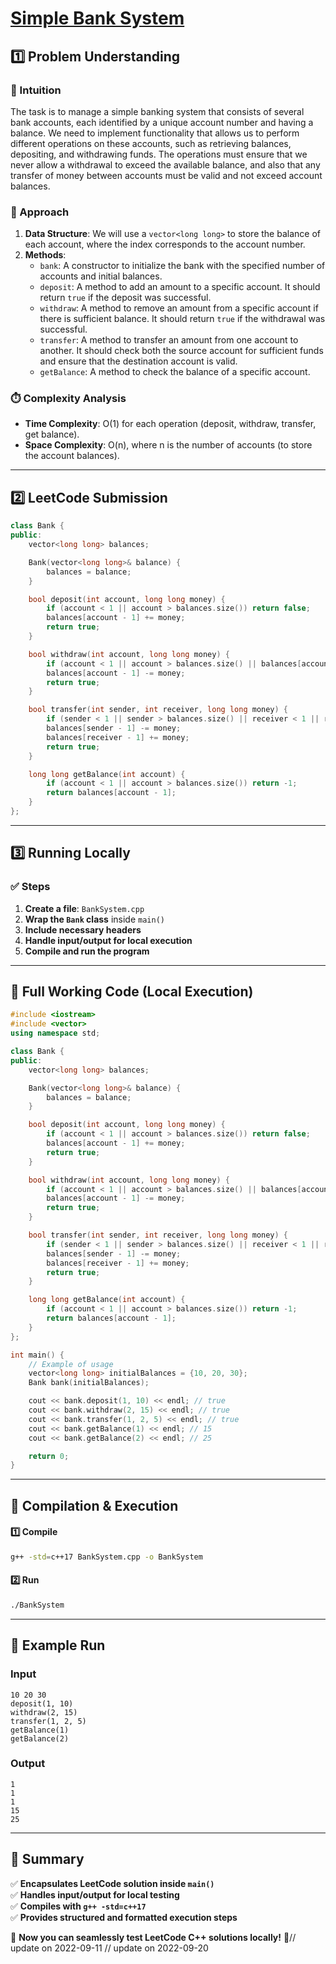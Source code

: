# **[Simple Bank System](https://leetcode.com/problems/simple-bank-system/description/)**  

## **1️⃣ Problem Understanding**  
### **📌 Intuition**  
The task is to manage a simple banking system that consists of several bank accounts, each identified by a unique account number and having a balance. We need to implement functionality that allows us to perform different operations on these accounts, such as retrieving balances, depositing, and withdrawing funds. The operations must ensure that we never allow a withdrawal to exceed the available balance, and also that any transfer of money between accounts must be valid and not exceed account balances.

### **🚀 Approach**  
1. **Data Structure**: We will use a `vector<long long>` to store the balance of each account, where the index corresponds to the account number.
2. **Methods**:
   - `bank`: A constructor to initialize the bank with the specified number of accounts and initial balances.
   - `deposit`: A method to add an amount to a specific account. It should return `true` if the deposit was successful.
   - `withdraw`: A method to remove an amount from a specific account if there is sufficient balance. It should return `true` if the withdrawal was successful.
   - `transfer`: A method to transfer an amount from one account to another. It should check both the source account for sufficient funds and ensure that the destination account is valid.
   - `getBalance`: A method to check the balance of a specific account.

### **⏱️ Complexity Analysis**  
- **Time Complexity**: O(1) for each operation (deposit, withdraw, transfer, get balance).
- **Space Complexity**: O(n), where n is the number of accounts (to store the account balances).

---  

## **2️⃣ LeetCode Submission**  
```cpp
class Bank {
public:
    vector<long long> balances;

    Bank(vector<long long>& balance) {
        balances = balance;
    }

    bool deposit(int account, long long money) {
        if (account < 1 || account > balances.size()) return false;
        balances[account - 1] += money;
        return true;
    }

    bool withdraw(int account, long long money) {
        if (account < 1 || account > balances.size() || balances[account - 1] < money) return false;
        balances[account - 1] -= money;
        return true;
    }

    bool transfer(int sender, int receiver, long long money) {
        if (sender < 1 || sender > balances.size() || receiver < 1 || receiver > balances.size() || balances[sender - 1] < money) return false;
        balances[sender - 1] -= money;
        balances[receiver - 1] += money;
        return true;
    }

    long long getBalance(int account) {
        if (account < 1 || account > balances.size()) return -1;
        return balances[account - 1];
    }
};  
```  

---  

## **3️⃣ Running Locally**  
### **✅ Steps**  
1. **Create a file**: `BankSystem.cpp`  
2. **Wrap the `Bank` class** inside `main()`  
3. **Include necessary headers**  
4. **Handle input/output for local execution**  
5. **Compile and run the program**  

---  

## **📝 Full Working Code (Local Execution)**  
```cpp
#include <iostream>
#include <vector>
using namespace std;

class Bank {
public:
    vector<long long> balances;

    Bank(vector<long long>& balance) {
        balances = balance;
    }

    bool deposit(int account, long long money) {
        if (account < 1 || account > balances.size()) return false;
        balances[account - 1] += money;
        return true;
    }

    bool withdraw(int account, long long money) {
        if (account < 1 || account > balances.size() || balances[account - 1] < money) return false;
        balances[account - 1] -= money;
        return true;
    }

    bool transfer(int sender, int receiver, long long money) {
        if (sender < 1 || sender > balances.size() || receiver < 1 || receiver > balances.size() || balances[sender - 1] < money) return false;
        balances[sender - 1] -= money;
        balances[receiver - 1] += money;
        return true;
    }

    long long getBalance(int account) {
        if (account < 1 || account > balances.size()) return -1;
        return balances[account - 1];
    }
};

int main() {
    // Example of usage
    vector<long long> initialBalances = {10, 20, 30};
    Bank bank(initialBalances);

    cout << bank.deposit(1, 10) << endl; // true
    cout << bank.withdraw(2, 15) << endl; // true
    cout << bank.transfer(1, 2, 5) << endl; // true
    cout << bank.getBalance(1) << endl; // 15
    cout << bank.getBalance(2) << endl; // 25

    return 0;
}
```  

---  

## **🔧 Compilation & Execution**  
#### **1️⃣ Compile**  
```bash
g++ -std=c++17 BankSystem.cpp -o BankSystem
```  

#### **2️⃣ Run**  
```bash
./BankSystem
```  

---  

## **🎯 Example Run**  
### **Input**  
```
10 20 30
deposit(1, 10)
withdraw(2, 15)
transfer(1, 2, 5)
getBalance(1)
getBalance(2)
```  
### **Output**  
```
1
1
1
15
25
```  

---  

## **📌 Summary**  
✅ **Encapsulates LeetCode solution inside `main()`**  
✅ **Handles input/output for local testing**  
✅ **Compiles with `g++ -std=c++17`**  
✅ **Provides structured and formatted execution steps**  

🚀 **Now you can seamlessly test LeetCode C++ solutions locally!** 🚀// update on 2022-09-11
// update on 2022-09-20
